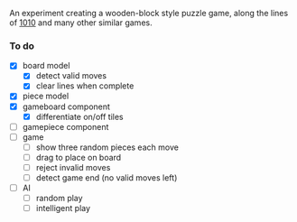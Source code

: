 An experiment creating a wooden-block style puzzle game, along the lines of
[1010](https://apps.apple.com/us/app/1010-block-puzzle-game/id911793120) and many other similar
games.

### To do

- [x] board model
  - [x] detect valid moves
  - [x] clear lines when complete
- [x] piece model
- [x] gameboard component
  - [x] differentiate on/off tiles
- [ ] gamepiece component
- [ ] game
  - [ ] show three random pieces each move
  - [ ] drag to place on board
  - [ ] reject invalid moves
  - [ ] detect game end (no valid moves left)
- [ ] AI
  - [ ] random play
  - [ ] intelligent play
